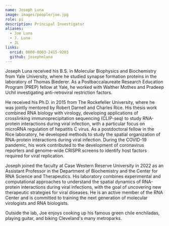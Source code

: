 ```yaml
---
name: Joseph Luna
image: images/people/joe.jpg
role: pi
description: Principal Investigator
aliases:
  - Joe Luna
  - J. Luna
  - JL
links:
  orcid: 0000-0003-2415-9203
  github: josephmluna
---
```


Joseph Luna received his B.S. in Molecular Biophysics and Biochemistry from Yale University, where he studied synapse formation proteins in the laboratory of Thomas Biederer. As a Postbaccalaureate Research Education Program (PREP) fellow at Yale, he worked with Walther Mothes and Pradeep Uchil investigating anti-retroviral restriction factors.

He received his Ph.D. in 2015 from The Rockefeller University, where he was jointly mentored by Robert Darnell and Charles Rice. His thesis work combined RNA biology with virology, developing applications of crosslinking immunoprecipitation sequencing (CLIP-seq) to study RNA-protein interactions during viral infection, with a particular focus on microRNA regulation of hepatitis C virus. As a postdoctoral fellow in the Rice laboratory, he developed methods to study the spatial organization of RNA-protein interactions during viral infection. During the COVID-19 pandemic, his work contributed to the development of coronavirus reporters and genome-wide CRISPR screens to identify host factors required for viral replication.

Joseph joined the faculty at Case Western Reserve University in 2022 as an Assistant Professor in the Department of Biochemistry and the Center for RNA Science and Therapeutics. His laboratory combines experimental and computational approaches to understand the spatial dynamics of RNA-protein interactions during viral infections, with the goal of uncovering new therapeutic strategies for viral diseases. He is an active member of the RNA Center and is committed to training the next generation of molecular virologists and RNA biologists.

Outside the lab, Joe enjoys cooking up his famous green chile enchiladas, playing guitar, and biking Cleveland's many metroparks. 